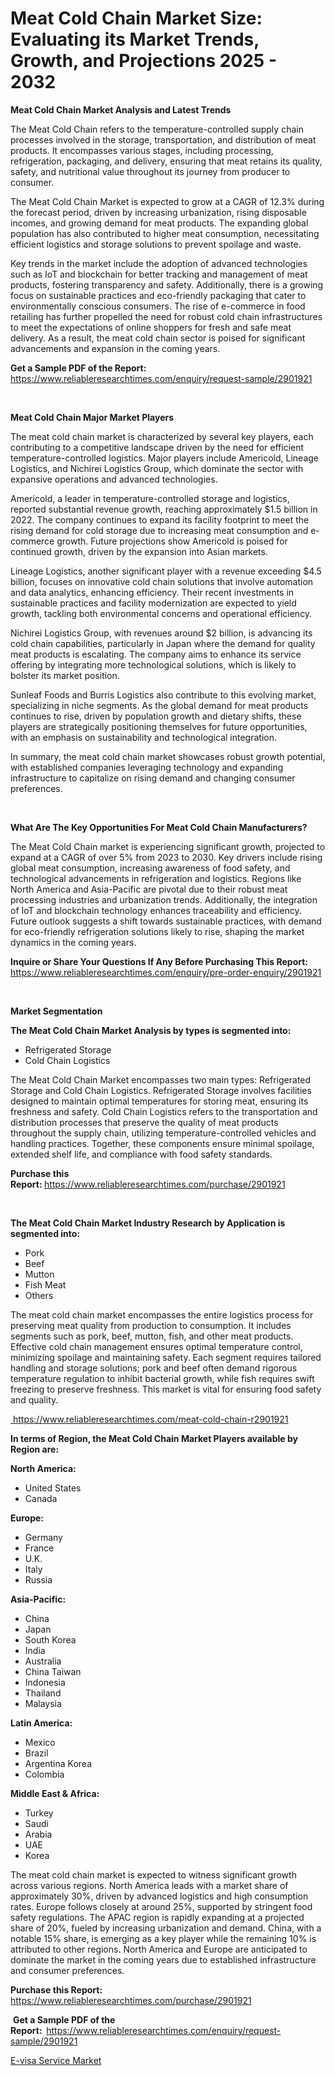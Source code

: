 <p><h1>Meat Cold Chain Market Size: Evaluating its Market Trends, Growth, and Projections 2025 - 2032</h1></p><p><strong>Meat Cold Chain Market Analysis and Latest Trends</strong></p>
<p><p>The Meat Cold Chain refers to the temperature-controlled supply chain processes involved in the storage, transportation, and distribution of meat products. It encompasses various stages, including processing, refrigeration, packaging, and delivery, ensuring that meat retains its quality, safety, and nutritional value throughout its journey from producer to consumer.</p><p>The Meat Cold Chain Market is expected to grow at a CAGR of 12.3% during the forecast period, driven by increasing urbanization, rising disposable incomes, and growing demand for meat products. The expanding global population has also contributed to higher meat consumption, necessitating efficient logistics and storage solutions to prevent spoilage and waste. </p><p>Key trends in the market include the adoption of advanced technologies such as IoT and blockchain for better tracking and management of meat products, fostering transparency and safety. Additionally, there is a growing focus on sustainable practices and eco-friendly packaging that cater to environmentally conscious consumers. The rise of e-commerce in food retailing has further propelled the need for robust cold chain infrastructures to meet the expectations of online shoppers for fresh and safe meat delivery. As a result, the meat cold chain sector is poised for significant advancements and expansion in the coming years.</p></p>
<p><strong>Get a Sample PDF of the Report:&nbsp;</strong> <a href="https://www.reliableresearchtimes.com/enquiry/request-sample/2901921?utm_campaign=3190&utm_medium=2&utm_source=Github&utm_content=ia&utm_term=11032025&utm_id=meat-cold-chain">https://www.reliableresearchtimes.com/enquiry/request-sample/2901921</a></p>
<p>&nbsp;</p>
<p><strong>Meat Cold Chain Major Market Players</strong></p>
<p><p>The meat cold chain market is characterized by several key players, each contributing to a competitive landscape driven by the need for efficient temperature-controlled logistics. Major players include Americold, Lineage Logistics, and Nichirei Logistics Group, which dominate the sector with expansive operations and advanced technologies.</p><p>Americold, a leader in temperature-controlled storage and logistics, reported substantial revenue growth, reaching approximately $1.5 billion in 2022. The company continues to expand its facility footprint to meet the rising demand for cold storage due to increasing meat consumption and e-commerce growth. Future projections show Americold is poised for continued growth, driven by the expansion into Asian markets.</p><p>Lineage Logistics, another significant player with a revenue exceeding $4.5 billion, focuses on innovative cold chain solutions that involve automation and data analytics, enhancing efficiency. Their recent investments in sustainable practices and facility modernization are expected to yield growth, tackling both environmental concerns and operational efficiency.</p><p>Nichirei Logistics Group, with revenues around $2 billion, is advancing its cold chain capabilities, particularly in Japan where the demand for quality meat products is escalating. The company aims to enhance its service offering by integrating more technological solutions, which is likely to bolster its market position.</p><p>Sunleaf Foods and Burris Logistics also contribute to this evolving market, specializing in niche segments. As the global demand for meat products continues to rise, driven by population growth and dietary shifts, these players are strategically positioning themselves for future opportunities, with an emphasis on sustainability and technological integration. </p><p>In summary, the meat cold chain market showcases robust growth potential, with established companies leveraging technology and expanding infrastructure to capitalize on rising demand and changing consumer preferences.</p></p>
<p>&nbsp;</p>
<p><strong>What Are The Key Opportunities For Meat Cold Chain Manufacturers?</strong></p>
<p><p>The Meat Cold Chain market is experiencing significant growth, projected to expand at a CAGR of over 5% from 2023 to 2030. Key drivers include rising global meat consumption, increasing awareness of food safety, and technological advancements in refrigeration and logistics. Regions like North America and Asia-Pacific are pivotal due to their robust meat processing industries and urbanization trends. Additionally, the integration of IoT and blockchain technology enhances traceability and efficiency. Future outlook suggests a shift towards sustainable practices, with demand for eco-friendly refrigeration solutions likely to rise, shaping the market dynamics in the coming years.</p></p>
<p><strong>Inquire or Share Your Questions If Any Before Purchasing This Report:</strong> <a href="https://www.reliableresearchtimes.com/enquiry/pre-order-enquiry/2901921?utm_campaign=3190&utm_medium=2&utm_source=Github&utm_content=ia&utm_term=11032025&utm_id=meat-cold-chain">https://www.reliableresearchtimes.com/enquiry/pre-order-enquiry/2901921</a></p>
<p>&nbsp;</p>
<p><strong>Market Segmentation</strong></p>
<p><strong>The Meat Cold Chain Market Analysis by types is segmented into:</strong></p>
<p><ul><li>Refrigerated Storage</li><li>Cold Chain Logistics</li></ul></p>
<p><p>The Meat Cold Chain Market encompasses two main types: Refrigerated Storage and Cold Chain Logistics. Refrigerated Storage involves facilities designed to maintain optimal temperatures for storing meat, ensuring its freshness and safety. Cold Chain Logistics refers to the transportation and distribution processes that preserve the quality of meat products throughout the supply chain, utilizing temperature-controlled vehicles and handling practices. Together, these components ensure minimal spoilage, extended shelf life, and compliance with food safety standards.</p></p>
<p><strong>Purchase this Report:&nbsp;</strong><a href="https://www.reliableresearchtimes.com/purchase/2901921?utm_campaign=3190&utm_medium=2&utm_source=Github&utm_content=ia&utm_term=11032025&utm_id=meat-cold-chain">https://www.reliableresearchtimes.com/purchase/2901921</a></p>
<p>&nbsp;</p>
<p><strong>The Meat Cold Chain Market Industry Research by Application is segmented into:</strong></p>
<p><ul><li>Pork</li><li>Beef</li><li>Mutton</li><li>Fish Meat</li><li>Others</li></ul></p>
<p><p>The meat cold chain market encompasses the entire logistics process for preserving meat quality from production to consumption. It includes segments such as pork, beef, mutton, fish, and other meat products. Effective cold chain management ensures optimal temperature control, minimizing spoilage and maintaining safety. Each segment requires tailored handling and storage solutions; pork and beef often demand rigorous temperature regulation to inhibit bacterial growth, while fish requires swift freezing to preserve freshness. This market is vital for ensuring food safety and quality.</p></p>
<p><a href="https://www.reliableresearchtimes.com/meat-cold-chain-r2901921?utm_campaign=3190&utm_medium=2&utm_source=Github&utm_content=ia&utm_term=11032025&utm_id=meat-cold-chain">&nbsp;https://www.reliableresearchtimes.com/meat-cold-chain-r2901921</a></p>
<p><strong>In terms of Region, the Meat Cold Chain Market Players available by Region are:</strong></p>
<p>
    <p> <strong> North America: </strong>
        <ul>
            <li>United States</li>
            <li>Canada</li>
        </ul>
        </p> 
    <p> <strong> Europe: </strong>
        <ul>
            <li>Germany</li>
            <li>France</li>
            <li>U.K.</li>
            <li>Italy</li>
            <li>Russia</li>
        </ul>
        </p> 
    <p> <strong> Asia-Pacific: </strong>
        <ul>
            <li>China</li>
            <li>Japan</li>
            <li>South Korea</li>
            <li>India</li>
            <li>Australia</li>
            <li>China Taiwan</li>
            <li>Indonesia</li>
            <li>Thailand</li>
            <li>Malaysia</li>
        </ul>
        </p> 
    <p> <strong> Latin America: </strong>
        <ul>
            <li>Mexico</li>
            <li>Brazil</li>
            <li>Argentina Korea</li>
            <li>Colombia</li>
        </ul>
        </p> 
    <p> <strong> Middle East & Africa: </strong>
        <ul>
            <li>Turkey</li>
            <li>Saudi</li>
            <li>Arabia</li>
            <li>UAE</li>
            <li>Korea</li>
        </ul>
    </p>
    </p>
<p><p>The meat cold chain market is expected to witness significant growth across various regions. North America leads with a market share of approximately 30%, driven by advanced logistics and high consumption rates. Europe follows closely at around 25%, supported by stringent food safety regulations. The APAC region is rapidly expanding at a projected share of 20%, fueled by increasing urbanization and demand. China, with a notable 15% share, is emerging as a key player while the remaining 10% is attributed to other regions. North America and Europe are anticipated to dominate the market in the coming years due to established infrastructure and consumer preferences.</p></p>
<p><strong>Purchase this Report: </strong><a href="https://www.reliableresearchtimes.com/purchase/2901921?utm_campaign=3190&utm_medium=2&utm_source=Github&utm_content=ia&utm_term=11032025&utm_id=meat-cold-chain">https://www.reliableresearchtimes.com/purchase/2901921</a></p>
<p>&nbsp;<strong>Get a Sample PDF of the Report:&nbsp;&nbsp;</strong><a href="https://www.reliableresearchtimes.com/enquiry/request-sample/2901921?utm_campaign=3190&utm_medium=2&utm_source=Github&utm_content=ia&utm_term=11032025&utm_id=meat-cold-chain">https://www.reliableresearchtimes.com/enquiry/request-sample/2901921</a></p>
<p><strong></strong></p>
<p><p><a href="https://github.com/pichuaadh0/Market-Research-Report-List-1/blob/main/e-visa-service-market.md?utm_campaign=3190&utm_medium=2&utm_source=Github&utm_content=ia&utm_term=11032025&utm_id=meat-cold-chain">E-visa Service Market</a></p></p>